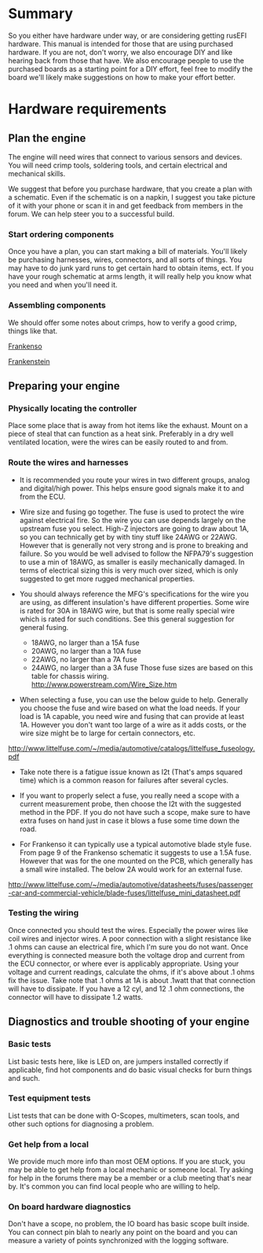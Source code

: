 # Summary

So you either have hardware under way, or are considering getting rusEFI hardware. This manual is intended for those that are using purchased hardware. If you are not, don't worry, we also encourage DIY and like hearing back from those that have. We also encourage people to use the purchased boards as a starting point for a DIY effort, feel free to modify the board we'll likely make suggestions on how to make your effort better.

# Hardware requirements

## Plan the engine

The engine will need wires that connect to various sensors and devices. You will need crimp tools, soldering tools, and certain electrical and mechanical skills. 

We suggest that before you purchase hardware, that you create a plan with a schematic. Even if the schematic is on a napkin, I suggest you take picture of it with your phone or scan it in and get feedback from members in the forum. We can help steer you to a successful build. 

### Start ordering components

Once you have a plan, you can start making a bill of materials. You'll likely be purchasing harnesses, wires, connectors, and all sorts of things. You may have to do junk yard runs to get certain hard to obtain items, ect. If you have your rough schematic at arms length, it will really help you know what you need and when you'll need it. 

### Assembling components

We should offer some notes about crimps, how to verify a good crimp, things like that. 

[Frankenso](Hardware_Frankenso)

[Frankenstein](Hardware_Frankenstein)

## Preparing your engine

### Physically locating the controller

Place some place that is away from hot items like the exhaust. Mount on a piece of steal that can function as a heat sink. Preferably in a dry well ventilated location, were the wires can be easily routed to and from.

### Route the wires and harnesses

* It is recommended you route your wires in two different groups, analog and digital/high power. This helps ensure good signals make it to and from the ECU.

* Wire size and fusing go together. The fuse is used to protect the wire against electrical fire. So the wire you can use depends largely on the upstream fuse you select. High-Z injectors are going to draw about 1A, so you can technically get by with tiny stuff like 24AWG or 22AWG. However that is generally not very strong and is prone to breaking and failure. So you would be well advised to follow the NFPA79's suggestion to use a min of 18AWG, as smaller is easily mechanically damaged. In terms of electrical sizing this is very much over sized, which is only suggested to get more rugged mechanical properties. 

* You should always reference the MFG's specifications for the wire you are using, as different insulation's have different properties. Some wire is rated for 30A in 18AWG wire, but that is some really special wire which is rated for such conditions. See this general suggestion for general fusing.
  * 18AWG, no larger than a 15A fuse 
  * 20AWG, no larger than a 10A fuse 
  * 22AWG, no larger than a 7A fuse
  * 24AWG, no larger than a 3A fuse 
 Those fuse sizes are based on this table for chassis wiring. http://www.powerstream.com/Wire_Size.htm

* When selecting a fuse, you can use the below guide to help. Generally you choose the fuse and wire based on what the load needs. If your load is 1A capable, you need wire and fusing that can provide at least 1A. However you don't want too large of a wire as it adds costs, or the wire size might be to large for certain connectors, etc. 

http://www.littelfuse.com/~/media/automotive/catalogs/littelfuse_fuseology.pdf

* Take note there is a fatigue issue known as I2t (That's amps squared time) which is a common reason for failures after several cycles. 

* If you want to properly select a fuse, you really need a scope with a current measurement probe, then choose the I2t with the suggested method in the PDF. If you do not have such a scope, make sure to have extra fuses on hand just in case it blows a fuse some time down the road. 

* For Frankenso it can typically use a typical automotive blade style fuse. From page 9 of the Frankenso schematic it suggests to use a 1.5A fuse. However that was for the one mounted on the PCB, which generally has a small wire installed. The below 2A would work for an external fuse. 

http://www.littelfuse.com/~/media/automotive/datasheets/fuses/passenger-car-and-commercial-vehicle/blade-fuses/littelfuse_mini_datasheet.pdf

### Testing the wiring

Once connected you should test the wires. Especially the power wires like coil wires and injector wires. A poor connection with a slight resistance like .1 ohms can cause an electrical fire, which I'm sure you do not want. Once everything is connected measure both the voltage drop and current from the ECU connector, or where ever is applicably appropriate. Using your voltage and current readings, calculate the ohms, if it's above about .1 ohms fix the issue. Take note that .1 ohms at 1A is about .1watt that that connection will have to dissipate. If you have a 12 cyl, and 12 .1 ohm connections, the connector will have to dissipate 1.2 watts. 

## Diagnostics and trouble shooting of your engine

### Basic tests

List basic tests here, like is LED on, are jumpers installed correctly if applicable, find hot components and do basic visual checks for burn things and such.

### Test equipment tests

List tests that can be done with O-Scopes, multimeters, scan tools, and other such options for diagnosing a problem. 

### Get help from a local

We provide much more info than most OEM options. If you are stuck, you may be able to get help from a local mechanic or someone local. Try asking for help in the forums there may be a member or a club meeting that's near by. It's common you can find local people who are willing to help. 

### On board hardware diagnostics

Don't have a scope, no problem, the IO board has basic scope built inside. You can connect pin blah to nearly any point on the board and you can measure a variety of points synchronized with the logging software. 
